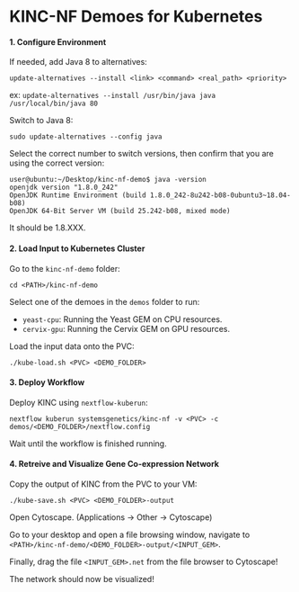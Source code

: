 KINC-NF Demoes for Kubernetes
===

#### 1. Configure Environment

If needed, add Java 8 to alternatives:

`update-alternatives --install <link> <command> <real_path> <priority>`

ex: `update-alternatives --install /usr/bin/java java /usr/local/bin/java 80`

Switch to Java 8:

`sudo update-alternatives --config java`

Select the correct number to switch versions, then confirm that you are using the correct version:

```
user@ubuntu:~/Desktop/kinc-nf-demo$ java -version
openjdk version "1.8.0_242"
OpenJDK Runtime Environment (build 1.8.0_242-8u242-b08-0ubuntu3~18.04-b08)
OpenJDK 64-Bit Server VM (build 25.242-b08, mixed mode)

```
It should be 1.8.XXX.

#### 2. Load Input to Kubernetes Cluster

Go to the `kinc-nf-demo` folder:

`cd <PATH>/kinc-nf-demo`

Select one of the demoes in the `demos` folder to run:

 - `yeast-cpu`: Running the Yeast GEM on CPU resources.
 - `cervix-gpu`: Running the Cervix GEM on GPU resources.

Load the input data onto the PVC:

`./kube-load.sh <PVC> <DEMO_FOLDER>`

#### 3. Deploy Workflow

Deploy KINC using `nextflow-kuberun`:

`nextflow kuberun systemsgenetics/kinc-nf -v <PVC> -c demos/<DEMO_FOLDER>/nextflow.config`

Wait until the workflow is finished running.

#### 4. Retreive and Visualize Gene Co-expression Network

Copy the output of KINC from the PVC to your VM:

`./kube-save.sh <PVC> <DEMO_FOLDER>-output`

Open Cytoscape. (Applications -> Other -> Cytoscape)

Go to your desktop and open a file browsing window, navigate to `<PATH>/kinc-nf-demo/<DEMO_FOLDER>-output/<INPUT_GEM>`.

Finally, drag the file `<INPUT_GEM>.net` from the file browser to Cytoscape!

The network should now be visualized! 
